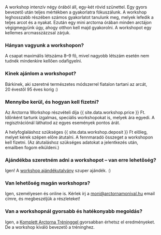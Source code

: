 A workshop intenzív négy órából áll, egy-két rövid szünettel. Egy
gyors bevezető után teljes mértékben a gyakorlatra fókuszálunk. A
workshop leghosszabb részében számos gyakorlatot tanulunk meg, melyek
lefedik a teljes arcot és a nyakat. Ezután egy mini arctorna órában
minden arctájon végigmegyünk úgy, ahogy otthon kell majd gyakorolni. A
workshopot egy kellemes arcmasszázzsal&nbsp;zárjuk.

### Hányan vagyunk a&nbsp;workshopon?

A csapat maximális létszáma 8–9 fő, mivel nagyobb létszám esetén nem
tudnék mindenkire kellően&nbsp;odafigyelni.

### Kinek ajánlom a&nbsp;workshopot?

Bárkinek, aki szeretné természetes módszerrel fiatalon tartani az
arcát, 20&nbsp;évestől <span class="u-NoWrap">95&nbsp;éves korig :)</span>

### Mennyibe kerül, és hogyan kell fizetni?

Az Arctorna Workshop részvételi díja {{ site.data.workshop.price }}&nbsp;Ft.
Időnként tartunk izgalmas, speciális workshopokat is, melyek ára egyedi. A
regisztrációnál láthatod az egyes események pontos árát.

A helyfoglaláshoz szükséges {{ site.data.workshop.deposit }}&nbsp;Ft előleg,
melyet kérek szépen előre átutalni. A fennmaradó összeget a workshopon kell
fizetni. (Az átutaláshoz szükséges adatokat a jelentkezés után, emailben fogom
elküldeni.)

### Ajándékba szeretném adni a workshopot – van&nbsp;erre&nbsp;lehetőség?

Igen! A  <a href="{{ site.baseurl }}{% link ajandek.md %}" class="c-Link">workshop ajándékutalvány</a> szuper ajándék. :)

### Van lehetőség magán workshopra?

Igen, személyesen és online is.
Kérlek írj a <a href="mailto:moni@arctornamonival.hu">moni@arctornamonival.hu</a>
email címre, és megbeszéljük&nbsp;a&nbsp;részleteket!

### Van a workshopnál gyorsabb és hatékonyabb&nbsp;megoldás?

Igen, a
<a href="{{ site.baseurl }}{% link trening.md %}">
  Komplett Arctorna Tréninggel
</a> gyorsabban érhetsz el eredményeket. De a workshop kiváló bevezető
a tréninghez.
